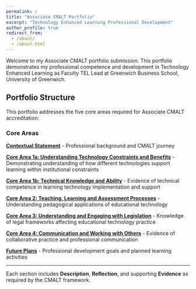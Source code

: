 ```yaml
---
permalink: /
title: "Associate CMALT Portfolio"
excerpt: "Technology Enhanced Learning Professional Development"
author_profile: true
redirect_from: 
  - /about/
  - /about.html
---
```


Welcome to my Associate CMALT portfolio submission. This portfolio demonstrates my professional competence and development in Technology Enhanced Learning as Faculty TEL Lead at Greenwich Business School, University of Greenwich.

## Portfolio Structure

This portfolio addresses the five core areas required for Associate CMALT accreditation:

### Core Areas

**[Contextual Statement](/contextual-statement/)** - Professional background and CMALT journey

**[Core Area 1a: Understanding Technology Constraints and Benefits](/core-area-1a/)** - Demonstrating understanding of how different technologies support learning within institutional constraints

**[Core Area 1b: Technical Knowledge and Ability](/core-area-1b/)** - Evidence of technical competence in learning technology implementation and support

**[Core Area 2: Teaching, Learning and Assessment Processes](/core-area-2/)** - Understanding pedagogical applications of educational technology

**[Core Area 3: Understanding and Engaging with Legislation](/core-area-3/)** - Knowledge of legal frameworks affecting educational technology practice

**[Core Area 4: Communication and Working with Others](/core-area-4/)** - Evidence of collaborative practice and professional communication

**[Future Plans](/future-plans/)** - Professional development goals and planned learning activities

---

Each section includes **Description**, **Reflection**, and supporting **Evidence** as required by the CMALT framework.
